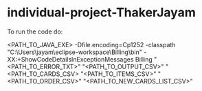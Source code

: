 # individual-project-ThakerJayam

To run the code do:


<PATH_TO_JAVA_EXE> -Dfile.encoding=Cp1252 -classpath "C:\Users\jayam\eclipse-workspace\Billing\bin" -XX:+ShowCodeDetailsInExceptionMessages Billing "<PATH_TO_ERROR_TXT>" "<PATH_TO_OUTPUT_CSV>" "<PATH_TO_CARDS_CSV> "<PATH_TO_ITEMS_CSV>" "<PATH_TO_ORDER_CSV>" "<PATH_TO_NEW_CARDS_LIST_CSV>"

